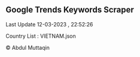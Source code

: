 

## Google Trends Keywords Scraper 
 
Last Update 12-03-2023 , 22:52:26

Country List :
VIETNAM.json



© Abdul Muttaqin 
